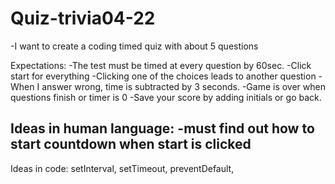 # Quiz-trivia04-22
-I want to create a coding timed quiz with about 5 questions

Expectations:
-The test must be timed at every question by 60sec.
-Click start for everything
-Clicking one of the choices leads to another question
-When I answer wrong, time is subtracted by 3 seconds.
-Game is over when questions finish or timer is 0
-Save your score by adding initials or go back.

Ideas in human language:
-must find out how to start countdown when start is clicked 
-


Ideas in code:
setInterval, setTimeout, preventDefault,
